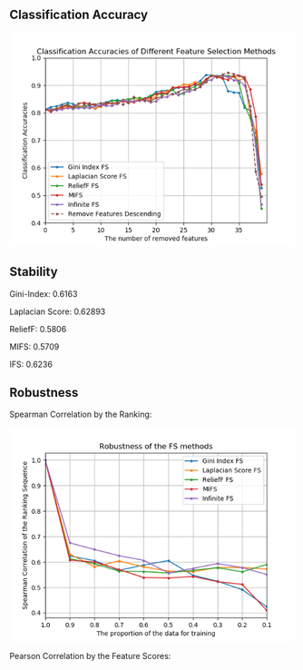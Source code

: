Classification Accuracy
----------------------------------

![](https://github.com/ZixiaoShen/Performance-Comparison-of-Feature-Selection-Methods/blob/master/Madelon/Combined_Comparison/Acc_KNN.png)

Stability
----------------------------------
Gini-Index: 0.6163

Laplacian Score: 0.62893

ReliefF: 0.5806

MIFS: 0.5709

IFS: 0.6236

Robustness
----------------------------------
Spearman Correlation by the Ranking:

![](https://github.com/ZixiaoShen/Performance-Comparison-of-Feature-Selection-Methods/blob/master/Madelon/Combined_Comparison/Robust.png)

Pearson Correlation by the Feature Scores:


